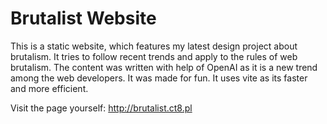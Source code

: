 # Brutalist Website
This is a static website, which features my latest design project about brutalism. It tries to follow recent trends and apply to the rules of web brutalism. The content was written with help of OpenAI as it is a new trend among the web developers. It was made for fun. It uses vite as its faster and more efficient. 

Visit the page yourself: http://brutalist.ct8.pl
